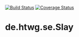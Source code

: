 [![Build Status](https://travis-ci.org/MRudi95/de.htwg.se.Slay.svg?branch=10.Components)](https://travis-ci.org/MRudi95/de.htwg.se.Slay) [![Coverage Status](https://coveralls.io/repos/github/MRudi95/de.htwg.se.Slay/badge.svg?branch=10.Components)](https://coveralls.io/github/MRudi95/de.htwg.se.Slay?branch=10.Components)
# de.htwg.se.Slay

